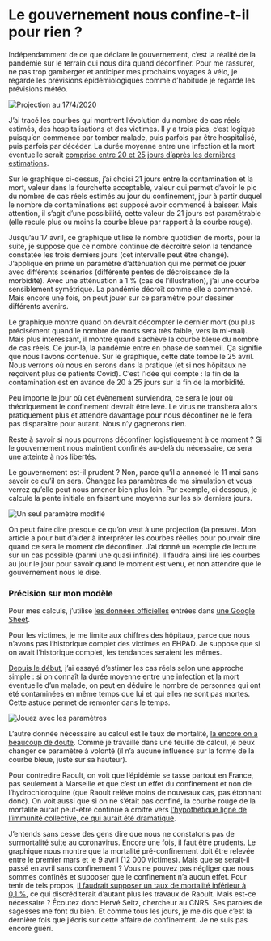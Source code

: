 # Le gouvernement nous confine-t-il pour rien ?

Indépendamment de ce que déclare le gouvernement, c’est la réalité de la pandémie sur le terrain qui nous dira quand déconfiner. Pour me rassurer, ne pas trop gamberger et anticiper mes prochains voyages à vélo, je regarde les prévisions épidémiologiques comme d’habitude je regarde les prévisions météo.<span id="more-54020"></span>

![Projection au 17/4/2020](https://tcrouzet.com/images_tc/2020/04/graph-cov1.png)

J’ai tracé les courbes qui montrent l’évolution du nombre de cas réels estimés, des hospitalisations et des victimes. Il y a trois pics, c’est logique puisqu’on commence par tomber malade, puis parfois par être hospitalisé, puis parfois par décéder. La durée moyenne entre une infection et la mort éventuelle serait [comprise entre 20 et 25 jours d’après les dernières estimations](https://www.economist.com/graphic-detail/2020/04/11/why-a-study-showing-that-covid-19-is-everywhere-is-good-news).

Sur le graphique ci-dessus, j’ai choisi 21 jours entre la contamination et la mort, valeur dans la fourchette acceptable, valeur qui permet d’avoir le pic du nombre de cas réels estimés au jour du confinement, jour à partir duquel le nombre de contaminations est supposé avoir commencé à baisser. Mais attention, il s’agit d’une possibilité, cette valeur de 21 jours est paramétrable (elle recule plus ou moins la courbe bleue par rapport à la courbe rouge).

Jusqu’au 17 avril, ce graphique utilise le nombre quotidien de morts, pour la suite, je suppose que ce nombre continue de décroître selon la tendance constatée les trois derniers jours (cet intervalle peut être changé). J’applique en prime un paramètre d’atténuation qui me permet de jouer avec différents scénarios (différente pentes de décroissance de la morbidité). Avec une atténuation à 1 % (cas de l’illustration), j’ai une courbe sensiblement symétrique. La pandémie décroît comme elle a commencé. Mais encore une fois, on peut jouer sur ce paramètre pour dessiner différents avenirs.

Le graphique montre quand on devrait décompter le dernier mort (ou plus précisément quand le nombre de morts sera très faible, vers la mi-mai). Mais plus intéressant, il montre quand s’achève la courbe bleue du nombre de cas réels. Ce jour-là, la pandémie entre en phase de sommeil. Ça signifie que nous l’avons contenue. Sur le graphique, cette date tombe le 25 avril. Nous verrons où nous en serons dans la pratique (et si nos hôpitaux ne reçoivent plus de patients Covid). C’est l’idée qui compte : la fin de la contamination est en avance de 20 à 25 jours sur la fin de la morbidité.

Peu importe le jour où cet évènement surviendra, ce sera le jour où théoriquement le confinement devrait être levé. Le virus ne transitera alors pratiquement plus et attendre davantage pour nous déconfiner ne le fera pas disparaître pour autant. Nous n’y gagnerons rien.

Reste à savoir si nous pourrons déconfiner logistiquement à ce moment ? Si le gouvernement nous maintient confinés au-delà du nécessaire, ce sera une atteinte à nos libertés.

Le gouvernement est-il prudent ? Non, parce qu’il a annoncé le 11 mai sans savoir ce qu’il en sera. Changez les paramètres de ma simulation et vous verrez qu’elle peut nous amener bien plus loin. Par exemple, ci dessous, je calcule la pente initiale en faisant une moyenne sur les six derniers jours.

![Un seul paramètre modifié](https://tcrouzet.com/images_tc/2020/04/graph-cov2-1.png)

On peut faire dire presque ce qu’on veut à une projection (la preuve). Mon article a pour but d’aider à interpréter les courbes réelles pour pourvoir dire quand ce sera le moment de déconfiner. J’ai donné un exemple de lecture sur un cas possible (parmi une quasi infinité). Il faudra ainsi lire les courbes au jour le jour pour savoir quand le moment est venu, et non attendre que le gouvernement nous le dise.

### Précision sur mon modèle

Pour mes calculs, j’utilise [les données officielles](https://mapthenews.maps.arcgis.com/apps/opsdashboard/index.html#/5df19abcf8714bc590a3b143e14a548c) entrées dans [une Google Sheet](https://docs.google.com/spreadsheets/d/1PqMVPU0VYcDWrUnDh1CsGYr_A7Zk3iZco77X-vToS9Q/edit?usp=sharing).

Pour les victimes, je me limite aux chiffres des hôpitaux, parce que nous n’avons pas l’historique complet des victimes en EHPAD. Je suppose que si on avait l’historique complet, les tendances seraient les mêmes.

[Depuis le début](https://tcrouzet.com/2020/03/15/des-chiffres-expliquent-le-coronavirus-et-decredibilisent-les-elections/), j’ai essayé d’estimer les cas réels selon une approche simple : si on connaît la durée moyenne entre une infection et la mort éventuelle d’un malade, on peut en déduire le nombre de personnes qui ont été contaminées en même temps que lui et qui elles ne sont pas mortes. Cette astuce permet de remonter dans le temps.

![Jouez avec les paramètres](https://tcrouzet.com/images_tc/2020/04/graph-cov2.png)

L’autre donnée nécessaire au calcul est le taux de mortalité, [là encore on a beaucoup de doute](https://tcrouzet.com/2020/04/10/le-coronavirus-infecte-nos-cerveaux/). Comme je travaille dans une feuille de calcul, je peux changer ce paramètre à volonté (il n’a aucune influence sur la forme de la courbe bleue, juste sur sa hauteur).

Pour contredire Raoult, on voit que l’épidémie se tasse partout en France, pas seulement à Marseille et que c’est un effet du confinement et non de l’hydrochloroquine (que Raoult relève moins de nouveaux cas, pas étonnant donc). On voit aussi que si on ne s’était pas confiné, la courbe rouge de la mortalité aurait peut-être continué à croître vers [l’hypothétique ligne de l’immunité collective, ce qui aurait été dramatique](https://tcrouzet.com/2020/04/10/le-coronavirus-infecte-nos-cerveaux/).

J’entends sans cesse des gens dire que nous ne constatons pas de surmortalité suite au coronavirus. Encore une fois, il faut être prudents. Le graphique nous montre que la mortalité pré-confinement doit être relevée entre le premier mars et le 9 avril (12 000 victimes). Mais que se serait-il passé en avril sans confinement ? Vous ne pouvez pas négliger que nous sommes confinés et supposer que le confinement n’a aucun effet. Pour tenir de tels propos, [il faudrait supposer un taux de mortalité inférieur à 0,1 %](https://tcrouzet.com/2020/04/16/covid-19-pourquoi-cest-termine/), ce qui discréditerait d’autant plus les travaux de Raoult. Mais est-ce nécessaire ? Écoutez donc Hervé Seitz, chercheur au CNRS. Ses paroles de sagesses me font du bien. Et comme tous les jours, je me dis que c’est la dernière fois que j’écris sur cette affaire de confinement. Je ne suis pas encore guéri.

<div class="iframe" id="iframe18"></div>